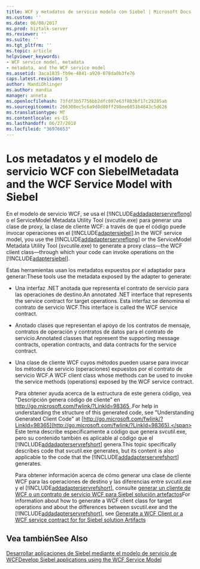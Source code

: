```yaml
---
title: WCF y metadatos de servicio modelo con Siebel | Microsoft Docs
ms.custom: ''
ms.date: 06/08/2017
ms.prod: biztalk-server
ms.reviewer: ''
ms.suite: ''
ms.tgt_pltfrm: ''
ms.topic: article
helpviewer_keywords:
- WCF service model, metadata
- metadata, and the WCF service model
ms.assetid: 3aca1835-fb9e-4841-a920-078da0b3fe76
caps.latest.revision: 5
author: MandiOhlinger
ms.author: mandia
manager: anneta
ms.openlocfilehash: 73fdf3b57756bb2dfc007e63f803bf17c29285ab
ms.sourcegitcommit: 266308ec5c6a9d8d80ff298ee6051b4843c5d626
ms.translationtype: MT
ms.contentlocale: es-ES
ms.lasthandoff: 06/27/2018
ms.locfileid: "36976653"
---
```

# <a name="metadata-and-the-wcf-service-model-with-siebel"></a><span data-ttu-id="55ac6-102">Los metadatos y el modelo de servicio WCF con Siebel</span><span class="sxs-lookup"><span data-stu-id="55ac6-102">Metadata and the WCF Service Model with Siebel</span></span>
<span data-ttu-id="55ac6-103">En el modelo de servicio WCF, se usa el [!INCLUDE[addadapterservreflong](../../includes/addadapterservreflong-md.md)] o el ServiceModel Metadata Utility Tool (svcutile.exe) para generar una clase de proxy, la clase de cliente WCF: a través de que el código puede invocar operaciones en el [!INCLUDE[adaptersiebel](../../includes/adaptersiebel-md.md)].</span><span class="sxs-lookup"><span data-stu-id="55ac6-103">In the WCF service model, you use the [!INCLUDE[addadapterservreflong](../../includes/addadapterservreflong-md.md)] or the ServiceModel Metadata Utility Tool (svcutile.exe) to generate a proxy class—the WCF client class—through which your code can invoke operations on the [!INCLUDE[adaptersiebel](../../includes/adaptersiebel-md.md)].</span></span>  
  
 <span data-ttu-id="55ac6-104">Estas herramientas usan los metadatos expuestos por el adaptador para generar:</span><span class="sxs-lookup"><span data-stu-id="55ac6-104">These tools use the metadata exposed by the adapter to generate:</span></span>  
  
- <span data-ttu-id="55ac6-105">Una interfaz .NET anotada que representa el contrato de servicio para las operaciones de destino.</span><span class="sxs-lookup"><span data-stu-id="55ac6-105">An annotated .NET interface that represents the service contract for target operations.</span></span> <span data-ttu-id="55ac6-106">Esta interfaz se denomina el contrato de servicio WCF.</span><span class="sxs-lookup"><span data-stu-id="55ac6-106">This interface is called the WCF service contract.</span></span>  
  
- <span data-ttu-id="55ac6-107">Anotado clases que representan el apoyo de los contratos de mensaje, contratos de operación y contratos de datos para el contrato de servicio.</span><span class="sxs-lookup"><span data-stu-id="55ac6-107">Annotated classes that represent the supporting message contracts, operation contracts, and data contracts for the service contract.</span></span>  
  
- <span data-ttu-id="55ac6-108">Una clase de cliente WCF cuyos métodos pueden usarse para invocar los métodos de servicio (operaciones) expuestos por el contrato de servicio WCF.</span><span class="sxs-lookup"><span data-stu-id="55ac6-108">A WCF client class whose methods can be used to invoke the service methods (operations) exposed by the WCF service contract.</span></span>  
  
  <span data-ttu-id="55ac6-109">Para obtener ayuda acerca de la estructura de este genera código, vea "Descripción genera código de cliente" en [ http://go.microsoft.com/fwlink/?LinkId=98365 ](http://go.microsoft.com/fwlink/?LinkId=98365).</span><span class="sxs-lookup"><span data-stu-id="55ac6-109">For help in understanding the structure of this generated code, see "Understanding Generated Client Code" at [http://go.microsoft.com/fwlink/?LinkId=98365](http://go.microsoft.com/fwlink/?LinkId=98365).</span></span> <span data-ttu-id="55ac6-110">Este tema describe específicamente a código que genera svcutil.exe, pero su contenido también es aplicable al código que el [!INCLUDE[addadapterservrefshort](../../includes/addadapterservrefshort-md.md)] genera.</span><span class="sxs-lookup"><span data-stu-id="55ac6-110">This topic specifically describes code that svcutil.exe generates, but its content is also applicable to the code that the [!INCLUDE[addadapterservrefshort](../../includes/addadapterservrefshort-md.md)] generates.</span></span>  
  
  <span data-ttu-id="55ac6-111">Para obtener información acerca de cómo generar una clase de cliente WCF para las operaciones de destino y las diferencias entre svcutil.exe y el [!INCLUDE[addadapterservrefshort](../../includes/addadapterservrefshort-md.md)], consulte [generar un cliente de WCF o un contrato de servicio WCF para Siebel solución artefactos](../../adapters-and-accelerators/adapter-siebel/generate-a-wcf-client-or-a-wcf-service-contract-for-siebel-solution-artifacts.md)</span><span class="sxs-lookup"><span data-stu-id="55ac6-111">For information about how to generate a WCF client class for target operations and about the differences between svcutil.exe and the [!INCLUDE[addadapterservrefshort](../../includes/addadapterservrefshort-md.md)], see [Generate a WCF Client or a WCF service contract for for Siebel solution Artifacts](../../adapters-and-accelerators/adapter-siebel/generate-a-wcf-client-or-a-wcf-service-contract-for-siebel-solution-artifacts.md)</span></span>  
  
## <a name="see-also"></a><span data-ttu-id="55ac6-112">Vea también</span><span class="sxs-lookup"><span data-stu-id="55ac6-112">See Also</span></span>  
 [<span data-ttu-id="55ac6-113">Desarrollar aplicaciones de Siebel mediante el modelo de servicio de WCF</span><span class="sxs-lookup"><span data-stu-id="55ac6-113">Develop Siebel applications using the WCF Service Model</span></span>](../../adapters-and-accelerators/adapter-siebel/develop-siebel-applications-using-the-wcf-service-model.md)